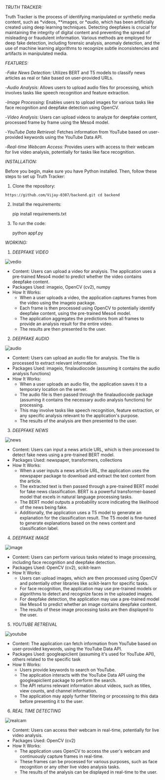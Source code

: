 *TRUTH TRACKER:*

  Truth Tracker is the process of identifying manipulated or synthetic media content, such as *videos, **images, or **audio*, which has been artificially created using deep learning techniques. 
Detecting deepfakes is crucial for maintaining the integrity of digital content and preventing the spread of misleading or fraudulent information. Various methods are employed for deep fake detection,
including forensic analysis, anomaly detection, and the use of machine learning algorithms to recognize subtle inconsistencies and artifacts in manipulated media.

*FEATURES:*

  -*Fake News Detection:*  Utilizes BERT and T5 models to classify news articles as real or fake based on user-provided URLs.

  -*Audio Analysis:* Allows users to upload audio files for processing, which involves tasks like speech recognition and feature extraction.

  -*Image Processing:* Enables users to upload images for various tasks like face recognition and deepfake detection using OpenCV.

  -*Video Analysis:* Users can upload videos to analyze for deepfake content, processed frame by frame using the Meso4 model.

  -*YouTube Data Retrieval:* Fetches information from YouTube based on user-provided keywords using the YouTube Data API.

  -*Real-time Webcam Access:* Provides users with access to their webcam for live video analysis, potentially for tasks like face recognition.

*INSTALLATION:*

Before you begin, make sure you have Python installed. Then, follow these steps to set up Truth Tracker:

 1. Clone the repository:

   `https://github.com/Vijay-0307/backend.git
    cd backend`

 2. Install the requirements:

    pip install requirements.txt
  
4. To run the code:

    python appf.py

*WORKING:*

1. *DEEPFAKE VIDEO*

![vedio](https://github.com/Vijay-0307/backend/assets/95033427/56e81cb7-71d5-483c-8a9a-c99fddfe1b09)

- Content: Users can upload a video for analysis. The application uses a pre-trained Meso4 model to predict whether the video contains deepfake content.
- Packages Used: imageio, OpenCV (cv2), numpy
- How It Works: 
    - When a user uploads a video, the application captures frames from the video using the imageio package.
    - Each frame is then processed using OpenCV to potentially identify deepfake content, using the pre-trained Meso4 model.
    - The application aggregates the predictions from all frames to provide an analysis result for the entire video.
    - The results are then presented to the user.

2. *DEEPFAKE AUDIO*

![audio](https://github.com/Vijay-0307/backend/assets/95033427/9f22cf54-4d7e-4f7f-83dc-bb1909e59dd9)

   - Content: Users can upload an audio file for analysis. The file is processed to extract relevant information.
- Packages Used: imageio, finalaudiocode (assuming it contains the audio analysis functions)
- How It Works: 
    - When a user uploads an audio file, the application saves it to a temporary location on the server.
    - The audio file is then passed through the finalaudiocode package (assuming it contains the necessary audio analysis functions) for processing.
    - This may involve tasks like speech recognition, feature extraction, or any specific analysis relevant to the application's purpose.
    - The results of the analysis are then presented to the user.

3. *DEEPFAKE NEWS*

![news](https://github.com/Vijay-0307/backend/assets/95033427/9e3cced2-bc76-489d-81af-657ade45e339)

   - Content: Users can input a news article URL, which is then processed to detect fake news using a pre-trained BERT model.
- Packages Used: newspaper, transformers, collections
- How It Works: 
    - When a user inputs a news article URL, the application uses the newspaper package to download and extract the text content from the article.
    - The extracted text is then passed through a pre-trained BERT model for fake news classification. BERT is a powerful transformer-based model that excels in natural language processing tasks.
    - The BERT model outputs a probability score indicating the likelihood of the news being fake.
    - Additionally, the application uses a T5 model to generate an explanation for the classification result. The T5 model is fine-tuned to generate explanations based on the news content and classification label.

4. *DEEPFAKE IMAGE*

  ![image](https://github.com/Vijay-0307/backend/assets/95033427/8ede1b66-3dfb-4fbb-8b76-90186463eb73)

   - Content: Users can perform various tasks related to image processing, including face recognition and deepfake detection.
- Packages Used: OpenCV (cv2), scikit-learn
- How It Works: 
    - Users can upload images, which are then processed using OpenCV and potentially other libraries like scikit-learn for specific tasks.
    - For face recognition, the application may use pre-trained models or algorithms to detect and recognize faces in the uploaded images.
    - For deepfake detection, the application may use a pre-trained model like Meso4 to predict whether an image contains deepfake content.
    - The results of these image processing tasks are then displayed to the user.

5. *YOUTUBE RETREIVAL*

![youtube](https://github.com/Vijay-0307/backend/assets/95033427/28c96b84-489c-488f-ac3d-b632c5f974bf)

- Content: The application can fetch information from YouTube based on user-provided keywords, using the YouTube Data API.
- Packages Used: googleapiclient (assuming it's used for YouTube API), others related to the specific task
- How It Works: 
    - Users provide keywords to search on YouTube.
    - The application interacts with the YouTube Data API using the googleapiclient package to perform the search.
    - The API returns relevant information about videos, such as titles, view counts, and channel information.
    - The application may apply further filtering or processing to this data before presenting it to the user.

6. *REAL TIME DETECTING*

![realcam](https://github.com/Vijay-0307/backend/assets/95033427/4f6a266f-c78f-4ad8-bc14-7f57f8dab9e6)

- Content: Users can access their webcam in real-time, potentially for live video analysis.
- Packages Used: OpenCV (cv2)
- How It Works: 
    - The application uses OpenCV to access the user's webcam and continuously capture frames in real-time.
    - These frames can be processed for various purposes, such as face recognition or any other live video analysis tasks.
    - The results of the analysis can be displayed in real-time to the user.
